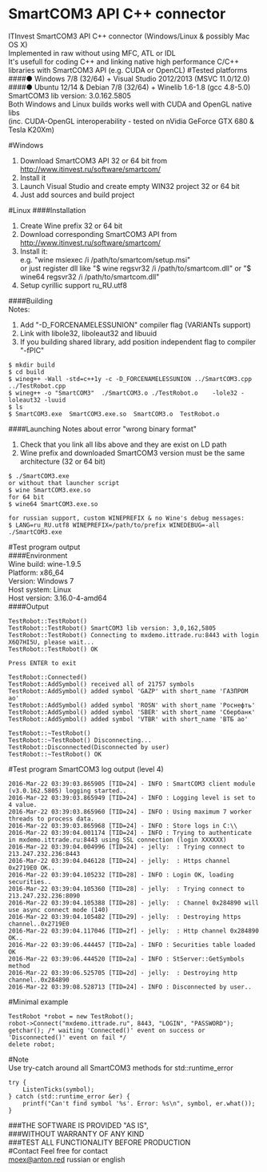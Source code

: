 # SmartCOM3 API C++ connector
ITInvest SmartCOM3 API C++ connector (Windows/Linux & possibly Mac OS X)    
Implemented in raw without using MFC, ATL or IDL		
It's usefull for coding C++ and linking native high performance C/C++ libraries with SmartCOM3 API (e.g. CUDA or OpenCL)
#Tested platforms
####● Windows 7/8 (32/64) + Visual Studio 2012/2013 (MSVC 11.0/12.0)
####● Ubuntu 12/14 & Debian 7/8 (32/64) + Winelib 1.6-1.8 (gcc 4.8-5.0)	
SmartCOM3 lib version: 3.0.162.5805     
Both Windows and Linux builds works well with CUDA and OpenGL native libs       
(inc. CUDA-OpenGL interoperability - tested on nVidia GeForce GTX 680 & Tesla K20Xm)

#Windows
1. Download SmartCOM3 API 32 or 64 bit from http://www.itinvest.ru/software/smartcom/
2. Install it
3. Launch Visual Studio and create empty WIN32 project 32 or 64 bit
4. Just add sources and build project

#Linux
####Installation
1. Create Wine prefix 32 or 64 bit
2. Download corresponding SmartCOM3 API from http://www.itinvest.ru/software/smartcom/
3. Install it:      
    e.g. "wine msiexec /i /path/to/smartcom/setup.msi"    
    or just register dll like "$ wine regsvr32 /i /path/to/smartcom.dll" or "$ wine64 regsvr32 /i /path/to/smartcom.dll"
4. Setup cyrillic support ru_RU.utf8

####Building     
Notes:      
1. Add "-D_FORCENAMELESSUNION" compiler flag (VARIANTs support)        
2. Link with libole32, liboleaut32 and libuuid      
3. If you building shared library, add position independent flag to compiler "-fPIC"     
```
$ mkdir build
$ cd build
$ wineg++ -Wall -std=c++1y -c -D_FORCENAMELESSUNION ../SmartCOM3.cpp ../TestRobot.cpp
$ wineg++ -o "SmartCOM3"  ./SmartCOM3.o ./TestRobot.o    -lole32 -loleaut32 -luuid
$ ls
$ SmartCOM3.exe  SmartCOM3.exe.so  SmartCOM3.o  TestRobot.o
```
####Launching
Notes about error "wrong binary format"      
1. Check that you link all libs above and they are exist on LD path         
2. Wine prefix and downloaded SmartCOM3 version must be the same architecture (32 or 64 bit)       
```
$ ./SmartCOM3.exe    
or without that launcher script
$ wine SmartCOM3.exe.so
for 64 bit
$ wine64 SmartCOM3.exe.so

for russian support, custom WINEPREFIX & no Wine's debug messages:
$ LANG=ru_RU.utf8 WINEPREFIX=/path/to/prefix WINEDEBUG=-all ./SmartCOM3.exe
```
#Test program output	
####Environment		
    Wine build: wine-1.9.5	
    Platform: x86_64	
    Version: Windows 7	
    Host system: Linux	
    Host version: 3.16.0-4-amd64	
####Output		
```
TestRobot::TestRobot()
TestRobot::TestRobot() SmartCOM3 lib version: 3,0,162,5805
TestRobot::TestRobot() Connecting to mxdemo.ittrade.ru:8443 with login X6Q7HI5U, please wait...
TestRobot::TestRobot() OK

Press ENTER to exit

TestRobot::Connected()
TestRobot::AddSymbol() received all of 21757 symbols
TestRobot::AddSymbol() added symbol 'GAZP' with short_name 'ГАЗПРОМ ао'
TestRobot::AddSymbol() added symbol 'ROSN' with short_name 'Роснефть'
TestRobot::AddSymbol() added symbol 'SBER' with short_name 'Сбербанк'
TestRobot::AddSymbol() added symbol 'VTBR' with short_name 'ВТБ ао'

TestRobot::~TestRobot()
TestRobot::~TestRobot() Disconnecting...
TestRobot::Disconnected(Disconnected by user)
TestRobot::~TestRobot() OK
```
#Test program SmartCOM3 log output (level 4)   
```
2016-Mar-22 03:39:03.865905 [TID=24] - INFO : SmartCOM3 client module (v3.0.162.5805) logging started.. 
2016-Mar-22 03:39:03.865949 [TID=24] - INFO : Logging level is set to 4 value. 
2016-Mar-22 03:39:03.865960 [TID=24] - INFO : Using maximum 7 worker threads to process data. 
2016-Mar-22 03:39:03.865968 [TID=24] - INFO : Store logs in C:\\ 
2016-Mar-22 03:39:04.001174 [TID=24] - INFO : Trying to authenticate in mxdemo.ittrade.ru:8443 using SSL connection (login XXXXXX) 
2016-Mar-22 03:39:04.004996 [TID=24] - jelly:  : Trying connect to 213.247.232.236:8443 
2016-Mar-22 03:39:04.046128 [TID=24] - jelly:  : Https channel 0x2719E0 OK.. 
2016-Mar-22 03:39:04.105232 [TID=28] - INFO : Login OK, loading securities.. 
2016-Mar-22 03:39:04.105360 [TID=28] - jelly:  : Trying connect to 213.247.232.236:8090 
2016-Mar-22 03:39:04.105388 [TID=28] - jelly:  : Channel 0x284890 will use async connect mode (140) 
2016-Mar-22 03:39:04.105482 [TID=29] - jelly:  : Destroying https channel..0x2719E0 
2016-Mar-22 03:39:04.117046 [TID=2f] - jelly:  : Http channel 0x284890 OK.. 
2016-Mar-22 03:39:06.444457 [TID=2a] - INFO : Securities table loaded OK 
2016-Mar-22 03:39:06.444520 [TID=2a] - INFO : StServer::GetSymbols method 
2016-Mar-22 03:39:06.525705 [TID=2d] - jelly:  : Destroying http channel..0x284890 
2016-Mar-22 03:39:08.528713 [TID=24] - INFO : Disconnected by user.. 
``` 
#Minimal example        
```
TestRobot *robot = new TestRobot();
robot->Connect("mxdemo.ittrade.ru", 8443, "LOGIN", "PASSWORD");
getchar(); /* waiting 'Connected()' event on success or 'Disconnected()' event on fail */
delete robot;
```
#Note    
Use try-catch around all SmartCOM3 methods for std::runtime_error   
```
try {
	ListenTicks(symbol);
} catch (std::runtime_error &er) {
	printf("Can't find symbol '%s'. Error: %s\n", symbol, er.what());
}
```
###THE SOFTWARE IS PROVIDED "AS IS",     
###WITHOUT WARRANTY OF ANY KIND    
###TEST ALL FUNCTIONALITY BEFORE PRODUCTION      
#Contact
Feel free for contact        
moex@anton.red russian or english
